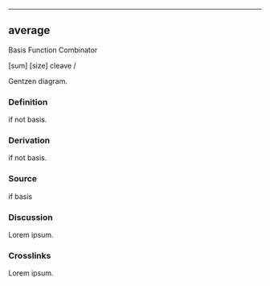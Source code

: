 ------------------------------------------------------------------------

## average

Basis Function Combinator

\[sum\] \[size\] cleave /

Gentzen diagram.

### Definition

if not basis.

### Derivation

if not basis.

### Source

if basis

### Discussion

Lorem ipsum.

### Crosslinks

Lorem ipsum.
